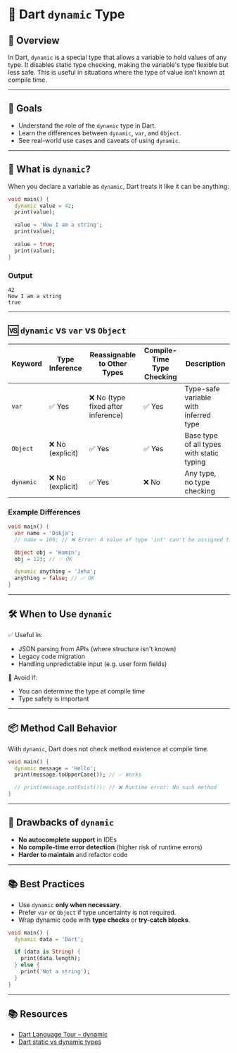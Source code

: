 # 🐋 Dart `dynamic` Type

## 📌 Overview

In Dart, `dynamic` is a special type that allows a variable to hold values of any type. It disables static type checking, making the variable's type flexible but less safe. This is useful in situations where the type of value isn’t known at compile time.

---

## 🎯 Goals

* Understand the role of the `dynamic` type in Dart.
* Learn the differences between `dynamic`, `var`, and `Object`.
* See real-world use cases and caveats of using `dynamic`.

---

## 🧠 What is `dynamic`?

When you declare a variable as `dynamic`, Dart treats it like it can be anything:

```dart
void main() {
  dynamic value = 42;
  print(value);

  value = 'Now I am a string';
  print(value);

  value = true;
  print(value);
}
```

### Output

```
42
Now I am a string
true
```

---

## 🆚 `dynamic` vs `var` vs `Object`

| Keyword   | Type Inference  | Reassignable to Other Types       | Compile-Time Type Checking | Description                               |
| --------- | --------------- | --------------------------------- | -------------------------- | ----------------------------------------- |
| `var`     | ✅ Yes           | ❌ No (type fixed after inference) | ✅ Yes                      | Type-safe variable with inferred type     |
| `Object`  | ❌ No (explicit) | ✅ Yes                             | ✅ Yes                      | Base type of all types with static typing |
| `dynamic` | ❌ No (explicit) | ✅ Yes                             | ❌ No                       | Any type, no type checking                |

### Example Differences

```dart
void main() {
  var name = 'Dokja';
  // name = 100; // ❌ Error: A value of type 'int' can't be assigned to a variable of type 'String'.

  Object obj = 'Hamin';
  obj = 123; // ✅ OK

  dynamic anything = 'Jeha';
  anything = false; // ✅ OK
}
```

---

## 🛠 When to Use `dynamic`

✅ Useful in:

* JSON parsing from APIs (where structure isn't known)
* Legacy code migration
* Handling unpredictable input (e.g. user form fields)

🚫 Avoid if:

* You can determine the type at compile time
* Type safety is important

---

## 📦 Method Call Behavior

With `dynamic`, Dart does not check method existence at compile time.

```dart
void main() {
  dynamic message = 'Hello';
  print(message.toUpperCase()); // ✅ Works

  // print(message.notExist()); // ❌ Runtime error: No such method
}
```

---

## 🚨 Drawbacks of `dynamic`

* **No autocomplete support** in IDEs
* **No compile-time error detection** (higher risk of runtime errors)
* **Harder to maintain** and refactor code

---

## 📚 Best Practices

* Use `dynamic` **only when necessary**.
* Prefer `var` or `Object` if type uncertainty is not required.
* Wrap dynamic code with **type checks** or **try-catch blocks**.

```dart
void main() {
  dynamic data = 'Dart';

  if (data is String) {
    print(data.length);
  } else {
    print('Not a string');
  }
}
```

---

## 📚 Resources

* [Dart Language Tour – dynamic](https://dart.dev/language#dynamic)
* [Dart static vs dynamic types](https://dart.dev/guides/language/type-system)
